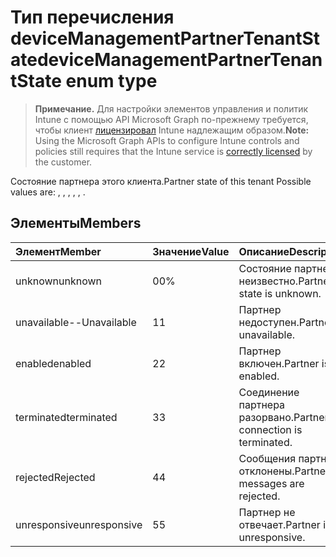 # <a name="devicemanagementpartnertenantstate-enum-type"></a><span data-ttu-id="9fa36-101">Тип перечисления deviceManagementPartnerTenantState</span><span class="sxs-lookup"><span data-stu-id="9fa36-101">deviceManagementPartnerTenantState enum type</span></span>

> <span data-ttu-id="9fa36-102">**Примечание.** Для настройки элементов управления и политик Intune с помощью API Microsoft Graph по-прежнему требуется, чтобы клиент [лицензировал](https://go.microsoft.com/fwlink/?linkid=839381) Intune надлежащим образом.</span><span class="sxs-lookup"><span data-stu-id="9fa36-102">**Note:** Using the Microsoft Graph APIs to configure Intune controls and policies still requires that the Intune service is [correctly licensed](https://go.microsoft.com/fwlink/?linkid=839381) by the customer.</span></span>

<span data-ttu-id="9fa36-103">Состояние партнера этого клиента.</span><span class="sxs-lookup"><span data-stu-id="9fa36-103">Partner state of this tenant Possible values are: , , , , , .</span></span>
## <a name="members"></a><span data-ttu-id="9fa36-104">Элементы</span><span class="sxs-lookup"><span data-stu-id="9fa36-104">Members</span></span>
|<span data-ttu-id="9fa36-105">Элемент</span><span class="sxs-lookup"><span data-stu-id="9fa36-105">Member</span></span>|<span data-ttu-id="9fa36-106">Значение</span><span class="sxs-lookup"><span data-stu-id="9fa36-106">Value</span></span>|<span data-ttu-id="9fa36-107">Описание</span><span class="sxs-lookup"><span data-stu-id="9fa36-107">Description</span></span>|
|:---|:---|:---|
|<span data-ttu-id="9fa36-108">unknown</span><span class="sxs-lookup"><span data-stu-id="9fa36-108">unknown</span></span>|<span data-ttu-id="9fa36-109">0</span><span class="sxs-lookup"><span data-stu-id="9fa36-109">0%</span></span>|<span data-ttu-id="9fa36-110">Состояние партнера неизвестно.</span><span class="sxs-lookup"><span data-stu-id="9fa36-110">Partner state is unknown.</span></span>|
|<span data-ttu-id="9fa36-111">unavailable</span><span class="sxs-lookup"><span data-stu-id="9fa36-111">--Unavailable</span></span>|<span data-ttu-id="9fa36-112">1</span><span class="sxs-lookup"><span data-stu-id="9fa36-112">1</span></span>|<span data-ttu-id="9fa36-113">Партнер недоступен.</span><span class="sxs-lookup"><span data-stu-id="9fa36-113">Partner is unavailable.</span></span>|
|<span data-ttu-id="9fa36-114">enabled</span><span class="sxs-lookup"><span data-stu-id="9fa36-114">enabled</span></span>|<span data-ttu-id="9fa36-115">2</span><span class="sxs-lookup"><span data-stu-id="9fa36-115">2</span></span>|<span data-ttu-id="9fa36-116">Партнер включен.</span><span class="sxs-lookup"><span data-stu-id="9fa36-116">Partner is enabled.</span></span>|
|<span data-ttu-id="9fa36-117">terminated</span><span class="sxs-lookup"><span data-stu-id="9fa36-117">terminated</span></span>|<span data-ttu-id="9fa36-118">3</span><span class="sxs-lookup"><span data-stu-id="9fa36-118">3</span></span>|<span data-ttu-id="9fa36-119">Соединение партнера разорвано.</span><span class="sxs-lookup"><span data-stu-id="9fa36-119">Partner connection is terminated.</span></span>|
|<span data-ttu-id="9fa36-120">rejected</span><span class="sxs-lookup"><span data-stu-id="9fa36-120">Rejected</span></span>|<span data-ttu-id="9fa36-121">4</span><span class="sxs-lookup"><span data-stu-id="9fa36-121">4</span></span>|<span data-ttu-id="9fa36-122">Сообщения партнера отклонены.</span><span class="sxs-lookup"><span data-stu-id="9fa36-122">Partner messages are rejected.</span></span>|
|<span data-ttu-id="9fa36-123">unresponsive</span><span class="sxs-lookup"><span data-stu-id="9fa36-123">unresponsive</span></span>|<span data-ttu-id="9fa36-124">5</span><span class="sxs-lookup"><span data-stu-id="9fa36-124">5</span></span>|<span data-ttu-id="9fa36-125">Партнер не отвечает.</span><span class="sxs-lookup"><span data-stu-id="9fa36-125">Partner is unresponsive.</span></span>|



